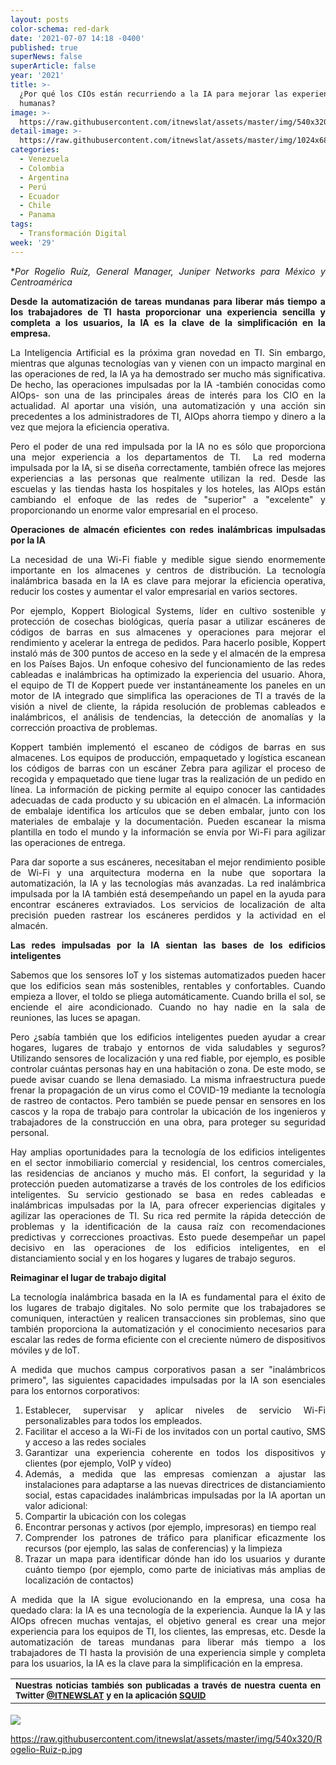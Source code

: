 ```yaml
---
layout: posts
color-schema: red-dark
date: '2021-07-07 14:18 -0400'
published: true
superNews: false
superArticle: false
year: '2021'
title: >-
  ¿Por qué los CIOs están recurriendo a la IA para mejorar las experiencias
  humanas?
image: >-
  https://raw.githubusercontent.com/itnewslat/assets/master/img/540x320/Rogelio-Ruiz-p.jpg
detail-image: >-
  https://raw.githubusercontent.com/itnewslat/assets/master/img/1024x680/Rogelio-Ruiz-g.jpg
categories:
  - Venezuela
  - Colombia
  - Argentina
  - Perú
  - Ecuador
  - Chile
  - Panama
tags:
  - Transformación Digital
week: '29'
---
```

<p style="text-align: justify;">*<em>Por Rogelio Ruíz, General Manager, Juniper Networks </em><em>para México y Centroamérica</em></p>
<p style="text-align: justify;"><strong>Desde la automatización de tareas mundanas para liberar más tiempo a los trabajadores de TI hasta proporcionar una experiencia sencilla y completa a los usuarios, la IA es la clave de la simplificación en la empresa. </strong></p>
<p style="text-align: justify;">La Inteligencia Artificial es la próxima gran novedad en TI. Sin embargo, mientras que algunas tecnologías van y vienen con un impacto marginal en las operaciones de red, la IA ya ha demostrado ser mucho más significativa. De hecho, las operaciones impulsadas por la IA -también conocidas como AIOps- son una de las principales áreas de interés para los CIO en la actualidad. Al aportar una visión, una automatización y una acción sin precedentes a los administradores de TI, AIOps ahorra tiempo y dinero a la vez que mejora la eficiencia operativa.</p>
<p style="text-align: justify;">Pero el poder de una red impulsada por la IA no es sólo que proporciona una mejor experiencia a los departamentos de TI.  La red moderna impulsada por la IA, si se diseña correctamente, también ofrece las mejores experiencias a las personas que realmente utilizan la red. Desde las escuelas y las tiendas hasta los hospitales y los hoteles, las AIOps están cambiando el enfoque de las redes de "superior" a "excelente" y proporcionando un enorme valor empresarial en el proceso.</p>
<p style="text-align: justify;"><strong>Operaciones de almacén eficientes con redes inalámbricas impulsadas por la IA</strong></p>
<p style="text-align: justify;">La necesidad de una Wi-Fi fiable y medible sigue siendo enormemente importante en los almacenes y centros de distribución. La tecnología inalámbrica basada en la IA es clave para mejorar la eficiencia operativa, reducir los costes y aumentar el valor empresarial en varios sectores.</p>
<p style="text-align: justify;">Por ejemplo, Koppert Biological Systems, líder en cultivo sostenible y protección de cosechas biológicas, quería pasar a utilizar escáneres de códigos de barras en sus almacenes y operaciones para mejorar el rendimiento y acelerar la entrega de pedidos. Para hacerlo posible, Koppert instaló más de 300 puntos de acceso en la sede y el almacén de la empresa en los Países Bajos. Un enfoque cohesivo del funcionamiento de las redes cableadas e inalámbricas ha optimizado la experiencia del usuario. Ahora, el equipo de TI de Koppert puede ver instantáneamente los paneles en un motor de IA integrado que simplifica las operaciones de TI a través de la visión a nivel de cliente, la rápida resolución de problemas cableados e inalámbricos, el análisis de tendencias, la detección de anomalías y la corrección proactiva de problemas.</p>
<p style="text-align: justify;">Koppert también implementó el escaneo de códigos de barras en sus almacenes. Los equipos de producción, empaquetado y logística escanean los códigos de barras con un escáner Zebra para agilizar el proceso de recogida y empaquetado que tiene lugar tras la realización de un pedido en línea. La información de picking permite al equipo conocer las cantidades adecuadas de cada producto y su ubicación en el almacén. La información de embalaje identifica los artículos que se deben embalar, junto con los materiales de embalaje y la documentación. Pueden escanear la misma plantilla en todo el mundo y la información se envía por Wi-Fi para agilizar las operaciones de entrega.</p>
<p style="text-align: justify;">Para dar soporte a sus escáneres, necesitaban el mejor rendimiento posible de Wi-Fi y una arquitectura moderna en la nube que soportara la automatización, la IA y las tecnologías más avanzadas. La red inalámbrica impulsada por la IA también está desempeñando un papel en la ayuda para encontrar escáneres extraviados. Los servicios de localización de alta precisión pueden rastrear los escáneres perdidos y la actividad en el almacén.</p>
<p style="text-align: justify;"><strong>Las redes impulsadas por la IA sientan las bases de los edificios inteligentes</strong></p>
<p style="text-align: justify;">Sabemos que los sensores IoT y los sistemas automatizados pueden hacer que los edificios sean más sostenibles, rentables y confortables. Cuando empieza a llover, el toldo se pliega automáticamente. Cuando brilla el sol, se enciende el aire acondicionado. Cuando no hay nadie en la sala de reuniones, las luces se apagan.</p>
<p style="text-align: justify;">Pero ¿sabía también que los edificios inteligentes pueden ayudar a crear hogares, lugares de trabajo y entornos de vida saludables y seguros? Utilizando sensores de localización y una red fiable, por ejemplo, es posible controlar cuántas personas hay en una habitación o zona. De este modo, se puede avisar cuando se llena demasiado. La misma infraestructura puede frenar la propagación de un virus como el COVID-19 mediante la tecnología de rastreo de contactos. Pero también se puede pensar en sensores en los cascos y la ropa de trabajo para controlar la ubicación de los ingenieros y trabajadores de la construcción en una obra, para proteger su seguridad personal.</p>
<p style="text-align: justify;">Hay amplias oportunidades para la tecnología de los edificios inteligentes en el sector inmobiliario comercial y residencial, los centros comerciales, las residencias de ancianos y mucho más. El confort, la seguridad y la protección pueden automatizarse a través de los controles de los edificios inteligentes. Su servicio gestionado se basa en redes cableadas e inalámbricas impulsadas por la IA, para ofrecer experiencias digitales y agilizar las operaciones de TI. Su rica red permite la rápida detección de problemas y la identificación de la causa raíz con recomendaciones predictivas y correcciones proactivas. Esto puede desempeñar un papel decisivo en las operaciones de los edificios inteligentes, en el distanciamiento social y en los hogares y lugares de trabajo seguros.</p>
<p style="text-align: justify;"><strong>Reimaginar el lugar de trabajo digital</strong></p>
<p style="text-align: justify;">La tecnología inalámbrica basada en la IA es fundamental para el éxito de los lugares de trabajo digitales. No solo permite que los trabajadores se comuniquen, interactúen y realicen transacciones sin problemas, sino que también proporciona la automatización y el conocimiento necesarios para escalar las redes de forma eficiente con el creciente número de dispositivos móviles y de IoT.</p>
<p style="text-align: justify;">A medida que muchos campus corporativos pasan a ser "inalámbricos primero", las siguientes capacidades impulsadas por la IA son esenciales para los entornos corporativos:</p>

<ol style="text-align: justify;">
	<li>Establecer, supervisar y aplicar niveles de servicio Wi-Fi personalizables para todos los empleados.</li>
	<li>Facilitar el acceso a la Wi-Fi de los invitados con un portal cautivo, SMS y acceso a las redes sociales</li>
	<li>Garantizar una experiencia coherente en todos los dispositivos y clientes (por ejemplo, VoIP y vídeo)</li>
	<li>Además, a medida que las empresas comienzan a ajustar las instalaciones para adaptarse a las nuevas directrices de distanciamiento social, estas capacidades inalámbricas impulsadas por la IA aportan un valor adicional:</li>
	<li>Compartir la ubicación con los colegas</li>
	<li>Encontrar personas y activos (por ejemplo, impresoras) en tiempo real</li>
	<li>Comprender los patrones de tráfico para planificar eficazmente los recursos (por ejemplo, las salas de conferencias) y la limpieza</li>
	<li>Trazar un mapa para identificar dónde han ido los usuarios y durante cuánto tiempo (por ejemplo, como parte de iniciativas más amplias de localización de contactos)</li>
</ol>
<p style="text-align: justify;">A medida que la IA sigue evolucionando en la empresa, una cosa ha quedado clara: la IA es una tecnología de la experiencia. Aunque la IA y las AIOps ofrecen muchas ventajas, el objetivo general es crear una mejor experiencia para los equipos de TI, los clientes, las empresas, etc. Desde la automatización de tareas mundanas para liberar más tiempo a los trabajadores de TI hasta la provisión de una experiencia simple y completa para los usuarios, la IA es la clave para la simplificación en la empresa.</p>

<table style="height: 42px;" width="569">
<tbody>
<tr>
<td style="text-align: justify;"><sub><strong>Nuestras noticias tambiés son publicadas a través de nuestra cuenta en Twitter <a href="https://twitter.com/itnewslat?lang=es">@ITNEWSLAT</a> y en la aplicación <a href="https://squidapp.co/en/">SQUID</a></strong></sub></td>
</tr>
</tbody>
</table>

<img src="https://tracker.metricool.com/c3po.jpg?hash=56f88a41e39ab42c063cc51676587a04"/>

https://raw.githubusercontent.com/itnewslat/assets/master/img/540x320/Rogelio-Ruiz-p.jpg
